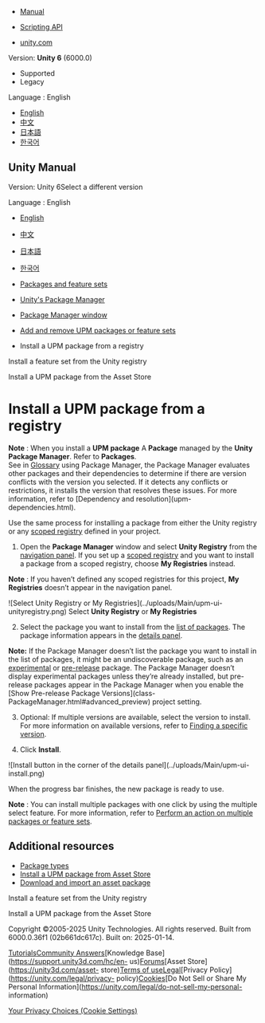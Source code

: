 [](https://docs.unity3d.com)

  * [Manual](../Manual/index.html)
  * [Scripting API](../ScriptReference/index.html)

  * [unity.com](https://unity.com/)

Version: **Unity 6** (6000.0)

  * Supported
  * Legacy

Language : English

  * [English](/Manual/upm-ui-install.html)
  * [中文](/cn/current/Manual/upm-ui-install.html)
  * [日本語](/ja/current/Manual/upm-ui-install.html)
  * [한국어](/kr/current/Manual/upm-ui-install.html)

[](https://docs.unity3d.com)

## Unity Manual

Version: Unity 6Select a different version

Language : English

  * [English](/Manual/upm-ui-install.html)
  * [中文](/cn/current/Manual/upm-ui-install.html)
  * [日本語](/ja/current/Manual/upm-ui-install.html)
  * [한국어](/kr/current/Manual/upm-ui-install.html)

  * [Packages and feature sets](PackagesList.html)
  * [Unity's Package Manager](Packages.html)
  * [Package Manager window](upm-ui.html)
  * [Add and remove UPM packages or feature sets](upm-ui-actions.html)
  * Install a UPM package from a registry

[](fs-install.html)

Install a feature set from the Unity registry

[](upm-ui-install2.html)

Install a UPM package from the Asset Store

# Install a UPM package from a registry

**Note** : When you install a **UPM package** A **Package** managed by the
**Unity Package Manager**. Refer to **Packages**.  
See in [Glossary](Glossary.html#UPMpackage) using Package Manager, the Package
Manager evaluates other packages and their dependencies to determine if there
are version conflicts with the version you selected. If it detects any
conflicts or restrictions, it installs the version that resolves these issues.
For more information, refer to [Dependency and resolution](upm-
dependencies.html).

Use the same process for installing a package from either the Unity registry
or any [scoped registry](upm-scoped.html) defined in your project.

  1. Open the **Package Manager** window and select **Unity Registry** from the [navigation panel](upm-ui-nav.html). If you set up a [scoped registry](upm-scoped.html) and you want to install a package from a scoped registry, choose **My Registries** instead.

**Note** : If you haven’t defined any scoped registries for this project, **My
Registries** doesn’t appear in the navigation panel.

![Select Unity Registry or My Registries](../uploads/Main/upm-ui-
unityregistry.png) Select **Unity Registry** or **My Registries**

  2. Select the package you want to install from the [list of packages](upm-ui-list.html). The package information appears in the [details panel](upm-ui-details.html).

**Note:** If the Package Manager doesn’t list the package you want to install
in the list of packages, it might be an undiscoverable package, such as an
[experimental](pack-exp.html) or [pre-release](pack-preview.html) package. The
Package Manager doesn’t display experimental packages unless they’re already
installed, but pre-release packages appear in the Package Manager when you
enable the [Show Pre-release Package Versions](class-
PackageManager.html#advanced_preview) project setting.

  3. Optional: If multiple versions are available, select the version to install. For more information on available versions, refer to [Finding a specific version](upm-ui-find.html#VersionList).

  4. Click **Install**.

![Install button in the corner of the details panel](../uploads/Main/upm-ui-
install.png)

When the progress bar finishes, the new package is ready to use.

**Note** : You can install multiple packages with one click by using the
multiple select feature. For more information, refer to [Perform an action on
multiple packages or feature sets](upm-ui-multi.html).

## Additional resources

  * [Package types](upm-package-types.html)
  * [Install a UPM package from Asset Store](upm-ui-install2.html)
  * [Download and import an asset package](upm-ui-import.html)

[](fs-install.html)

Install a feature set from the Unity registry

[](upm-ui-install2.html)

Install a UPM package from the Asset Store

Copyright ©2005-2025 Unity Technologies. All rights reserved. Built from
6000.0.36f1 (02b661dc617c). Built on: 2025-01-14.

[Tutorials](https://learn.unity.com/)[Community
Answers](https://answers.unity3d.com)[Knowledge
Base](https://support.unity3d.com/hc/en-
us)[Forums](https://forum.unity3d.com)[Asset Store](https://unity3d.com/asset-
store)[Terms of
use](https://docs.unity3d.com/Manual/TermsOfUse.html)[Legal](https://unity.com/legal)[Privacy
Policy](https://unity.com/legal/privacy-
policy)[Cookies](https://unity.com/legal/cookie-policy)[Do Not Sell or Share
My Personal Information](https://unity.com/legal/do-not-sell-my-personal-
information)

[Your Privacy Choices (Cookie Settings)](javascript:void\(0\);)

